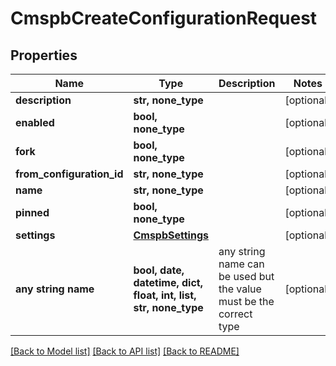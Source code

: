 # CmspbCreateConfigurationRequest


## Properties
Name | Type | Description | Notes
------------ | ------------- | ------------- | -------------
**description** | **str, none_type** |  | [optional] 
**enabled** | **bool, none_type** |  | [optional] 
**fork** | **bool, none_type** |  | [optional] 
**from_configuration_id** | **str, none_type** |  | [optional] 
**name** | **str, none_type** |  | [optional] 
**pinned** | **bool, none_type** |  | [optional] 
**settings** | [**CmspbSettings**](CmspbSettings.md) |  | [optional] 
**any string name** | **bool, date, datetime, dict, float, int, list, str, none_type** | any string name can be used but the value must be the correct type | [optional]

[[Back to Model list]](../README.md#documentation-for-models) [[Back to API list]](../README.md#documentation-for-api-endpoints) [[Back to README]](../README.md)



